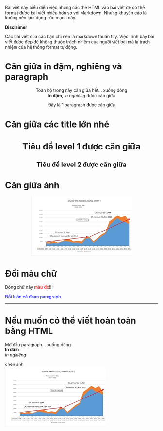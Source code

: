 <!--
title: Markdown test
author: Phu Hiep DUONG
status: draft
-->

Bài viết này biểu diễn việc nhúng các thẻ HTML vào bài viết để có thể format được bài viết nhiều hơn so với Markdown. Nhưng khuyến cáo là không nên lạm dụng sức mạnh này..

**Disclaimer**

Các bài viết của các bạn chỉ nên là markdown thuần túy. Việc trình bày bài viết được đẹp đẽ không thuộc trách nhiệm của người viết bài mà là trách nhiệm của hệ thống format tự động.

# Căn giữa in đậm, nghiêng và paragraph

<center>

Toàn bộ trong này căn giữa hết... xuống dòng  
**In đậm**,
*In nghiêng* được căn giữa
  
Đây là 1 paragraph được căn giữa

</center>

# Căn giữa các title lớn nhé

<center>

# Tiêu đề level 1 được căn giữa
## Tiêu đề level 2 được căn giữa

</center>

# Căn giữa ảnh

<center>

![](ca.jpg)

</center>

# Đổi màu chữ

Dòng chữ này <span style="color:red">màu đỏ</span>!!!  

<div style="color:blue">

Đổi luôn cả đoạn paragraph

</div>


-----

<h1>Nếu muốn có thể viết hoàn toàn bằng HTML</h1>
<p>
  Mở đầu paragraph... xuống dòng<br/>
  <b>In đậm</b> <br/> <i>in nghiêng</i>
</p>
chèn ảnh<br/>
<img src="content/blog/2015-12-29%20Markdown%20test/ca.jpg"/>

